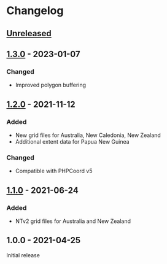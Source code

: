 # Changelog

## [Unreleased]

## [1.3.0] - 2023-01-07
### Changed
- Improved polygon buffering

## [1.2.0] - 2021-11-12
### Added
- New grid files for Australia, New Caledonia, New Zealand
- Additional extent data for Papua New Guinea
### Changed
- Compatible with PHPCoord v5

## [1.1.0] - 2021-06-24
### Added
- NTv2 grid files for Australia and New Zealand

## 1.0.0 - 2021-04-25
Initial release

[Unreleased]: https://github.com/dvdoug/PHPCoordOceania/compare/v1.3.0...HEAD
[1.3.0]: https://github.com/dvdoug/PHPCoordOceania/compare/v1.2.0...v1.3.0
[1.2.0]: https://github.com/dvdoug/PHPCoordOceania/compare/v1.1.0...v1.2.0
[1.1.0]: https://github.com/dvdoug/PHPCoordOceania/compare/v1.0.0...v1.1.0
